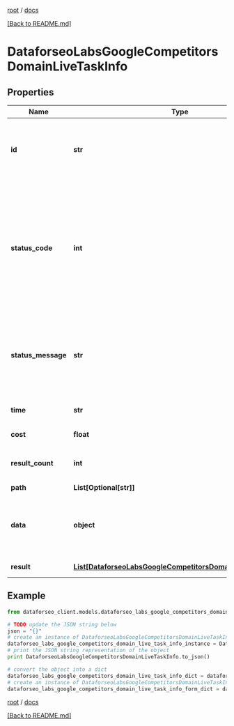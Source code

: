 [root](./../ "root") / [docs](./ "docs")

[[Back to README.md]](./../README.md "[Back to README.md]")

# DataforseoLabsGoogleCompetitorsDomainLiveTaskInfo

## Properties

Name | Type | Description | Notes
------------ | ------------- | ------------- | -------------
**id** | **str** | task identifier unique task identifier in our system in the UUID format | [optional]
**status_code** | **int** | status code of the task generated by DataForSEO, can be within the following range: 10000-60000 you can find the full list of the response codes here | [optional]
**status_message** | **str** | informational message of the task you can find the full list of general informational messages here | [optional]
**time** | **str** | execution time, seconds | [optional]
**cost** | **float** | total tasks cost, USD | [optional]
**result_count** | **int** | number of elements in the result array | [optional]
**path** | **List[Optional[str]]** | URL path | [optional]
**data** | **object** | contains the same parameters that you specified in the POST request | [optional]
**result** | [**List[DataforseoLabsGoogleCompetitorsDomainLiveResultInfo]**](DataforseoLabsGoogleCompetitorsDomainLiveResultInfo.md) | array of results | [optional]

## Example

```python
from dataforseo_client.models.dataforseo_labs_google_competitors_domain_live_task_info import DataforseoLabsGoogleCompetitorsDomainLiveTaskInfo

# TODO update the JSON string below
json = "{}"
# create an instance of DataforseoLabsGoogleCompetitorsDomainLiveTaskInfo from a JSON string
dataforseo_labs_google_competitors_domain_live_task_info_instance = DataforseoLabsGoogleCompetitorsDomainLiveTaskInfo.from_json(json)
# print the JSON string representation of the object
print DataforseoLabsGoogleCompetitorsDomainLiveTaskInfo.to_json()

# convert the object into a dict
dataforseo_labs_google_competitors_domain_live_task_info_dict = dataforseo_labs_google_competitors_domain_live_task_info_instance.to_dict()
# create an instance of DataforseoLabsGoogleCompetitorsDomainLiveTaskInfo from a dict
dataforseo_labs_google_competitors_domain_live_task_info_form_dict = dataforseo_labs_google_competitors_domain_live_task_info.from_dict(dataforseo_labs_google_competitors_domain_live_task_info_dict)
```

  

[root](./../ "root") / [docs](./ "docs")

[[Back to README.md]](./../README.md "[Back to README.md]")